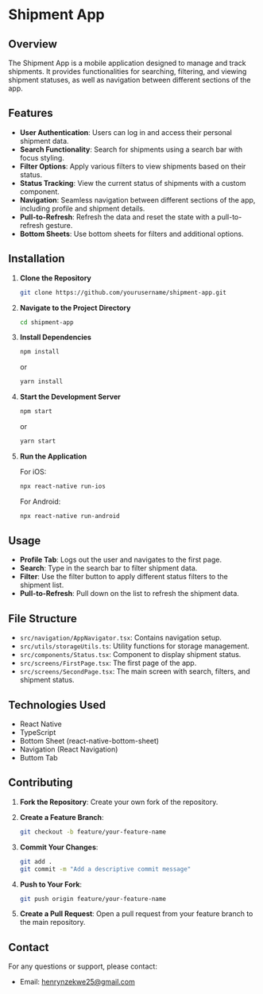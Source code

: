 # Shipment App

## Overview

The Shipment App is a mobile application designed to manage and track shipments. It provides functionalities for searching, filtering, and viewing shipment statuses, as well as navigation between different sections of the app.

## Features

- **User Authentication**: Users can log in and access their personal shipment data.
- **Search Functionality**: Search for shipments using a search bar with focus styling.
- **Filter Options**: Apply various filters to view shipments based on their status.
- **Status Tracking**: View the current status of shipments with a custom component.
- **Navigation**: Seamless navigation between different sections of the app, including profile and shipment details.
- **Pull-to-Refresh**: Refresh the data and reset the state with a pull-to-refresh gesture.
- **Bottom Sheets**: Use bottom sheets for filters and additional options.

## Installation

1. **Clone the Repository**

   ```bash
   git clone https://github.com/yourusername/shipment-app.git
   ```

2. **Navigate to the Project Directory**

   ```bash
   cd shipment-app
   ```

3. **Install Dependencies**

   ```bash
   npm install
   ```

   or

   ```bash
   yarn install
   ```

4. **Start the Development Server**

   ```bash
   npm start
   ```

   or

   ```bash
   yarn start
   ```

5. **Run the Application**

   For iOS:
   ```bash
   npx react-native run-ios
   ```

   For Android:
   ```bash
   npx react-native run-android
   ```

## Usage

- **Profile Tab**: Logs out the user and navigates to the first page.
- **Search**: Type in the search bar to filter shipment data.
- **Filter**: Use the filter button to apply different status filters to the shipment list.
- **Pull-to-Refresh**: Pull down on the list to refresh the shipment data.

## File Structure

- `src/navigation/AppNavigator.tsx`: Contains navigation setup.
- `src/utils/storageUtils.ts`: Utility functions for storage management.
- `src/components/Status.tsx`: Component to display shipment status.
- `src/screens/FirstPage.tsx`: The first page of the app.
- `src/screens/SecondPage.tsx`: The main screen with search, filters, and shipment status.

## Technologies Used

- React Native
- TypeScript
- Bottom Sheet (react-native-bottom-sheet)
- Navigation (React Navigation)
- Buttom Tab

## Contributing

1. **Fork the Repository**: Create your own fork of the repository.
2. **Create a Feature Branch**: 

   ```bash
   git checkout -b feature/your-feature-name
   ```

3. **Commit Your Changes**:

   ```bash
   git add .
   git commit -m "Add a descriptive commit message"
   ```

4. **Push to Your Fork**:

   ```bash
   git push origin feature/your-feature-name
   ```

5. **Create a Pull Request**: Open a pull request from your feature branch to the main repository.

## Contact

For any questions or support, please contact:

- Email: henrynzekwe25@gmail.com
